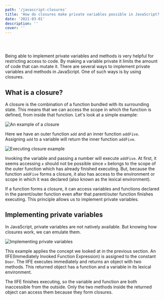 ```yaml
---
path: '/javascript-closures'
title: 'How do closures make private variables possible in JavaScript?'
date: '2021-03-01'
description: ''
cover: ''
---
```


![]()

<br />

Being able to implement private variables and methods is very helpful for restricting access to code. By making a variable private it limits the amount of code that can mutate it. There are several ways to implement private variables and methods in JavaScript. One of such ways is by using closures.

## What is a closure?
A closure is the combination of a function bundled with its surrounding state. This means that we can access the scope in which the function is defined, from inside that function. Let's look at a simple example:

![An example of a closure](https://dev-to-uploads.s3.amazonaws.com/uploads/articles/kn1vxndikkpu2693yjrl.png)

Here we have an outer function `add` and an inner function `addFive`. Assigning `add` to a variable will return the inner function `addFive`.

![Executing closure example](https://dev-to-uploads.s3.amazonaws.com/uploads/articles/frbd0oxzute8ypksnz6c.png)

Invoking the variable and passing a number will execute `addFive`. At first, it seems accessing `x` should not be possible since `x` belongs to the scope of the outer function which has already finished executing. But, because the function `addFive` forms a closure, it also has access to the environment or scope in which it was declared (also known as the lexical environment). 

If a function forms a closure, it can access variables and functions declared in the parent/outer function even after that parent/outer function finishes executing. This principle allows us to implement private variables.

## Implementing private variables
In JavaScript, private variables are not natively available. But knowing how closures work, we can emulate them.

![Implementing private variables](https://dev-to-uploads.s3.amazonaws.com/uploads/articles/kr2816q80zh2c9mrxsg1.png)

This example applies the concept we looked at in the previous section. An IIFE(Immediately Invoked Function Expression) is assigned to the constant `Door`. The IIFE executes immediately and returns an object with two methods. This returned object has a function and a variable in its lexical environment.

The IIFE finishes executing, so the variable and function are both inaccessible from the outside. Only the two methods inside the returned object can access them because they form closures.